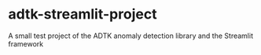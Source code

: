 # adtk-streamlit-project
A small test project of the ADTK anomaly detection library and the Streamlit framework
